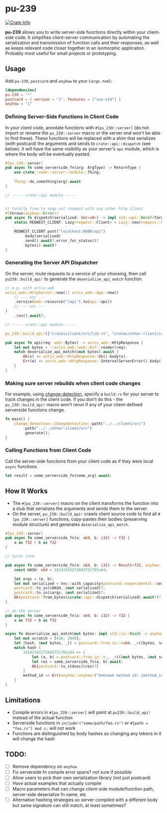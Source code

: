 # pu-239

<a href="https://crates.io/crates/pu-239"><img alt="Crate Info" src="https://img.shields.io/crates/v/pu-239.svg"/></a>

**pu-239** allows you to write server-side functions directly within your client-side code. It simplifies client-server communication by automating the serialization and transmission of function calls and their responses, as well as keeps relevant code closer together in an isomorphic applicaiton.    
Probably most useful for small projects or prototyping.

## Usage

Add `pu-239`, `postcard` and `anyhow` to your `Cargo.toml`:

```toml
[dependencies]
pu-239 = "*"
postcard = { version = "1", features = ["use-std"] }
anyhow = "1"
```

### Defining Server-Side Functions in Client Code

In your client code, annotate functions with `#[pu_239::server]` (do not import or rename the `pu_239::server` macro or the server end won't be able to find these). These functions will be replaced with a shim that serializes (with postcard) the arguments and sends to `crate::api::dispatch` (see below). It will have the same visibility as your server's `api` module, which is where the body will be eventually pasted.

```rust
#[pu_239::server]
pub async fn some_serverside_fn(arg: ArgType) -> ReturnType {
    use crate::some::server::module::Thing;
    
    Thing::do_something(arg).await
}

// ----- crate::api module -----


// totally free to swap out reqwest with any other http client
#[throws(anyhow::Error)]
pub async fn dispatch(serialized: Vec<u8>) -> impl std::ops::Deref<Target = [u8]> {
    static REQWEST_CLIENT: Lazy<reqwest::Client> = Lazy::new(reqwest::Client::new);

    REQWEST_CLIENT.post("localhost:8080/api")
        .body(serialized)
        .send().await?.error_for_status()?
        .bytes().await?
}
```

### Generating the Server API Dispatcher

On the server, route requests to a service of your choosing, then call `pu239::build_api!` to generate the `deserialize_api_match` function.

```rust
// e.g. with actix-web
actix_web::HttpServer::new(|| actix_web::App::new()
    // --- etc ---
    .service(web::resource("/api").to(api::api))
    // --- etc ---
)
    .run().await?;

// ----- crate::api module -----

pu_239::build_api!(["crates/client/src/lib.rs", "crates/other-client/src/lib.rs"]);

pub async fn api(req: web::Bytes) -> actix_web::HttpResponse {
    let mut bytes = ::actix_web::web::Buf::reader(req);
    match deserialize_api_match(&mut bytes).await {
        Ok(x) => actix_web::HttpResponse::Ok().body(x),
        Err(e) => actix_web::HttpResponse::InternalServerError().body(format!("{e:?}")),
    }
}
```

### Making sure server rebuilds when client code changes

For example, using [change-detection](https://crates.io/crates/change-detection), specify a `build.rs` for your server to track changes in the client code. If you don't do this - the `pu_239::build_api!` macro won't rerun if any of your client-defined serverside functions change.

```rust
fn main() {
    change_detection::ChangeDetection::path("../../client/src")
        .path("../../other-client/src")
        .generate();
}
```

### Calling Functions from Client Code

Call the server-side functions from your client code as if they were local `async` functions.

```rust
let result = some_serverside_fn(some_arg).await;
```

## How It Works

- The `#[pu_239::server]` macro on the client transforms the function into a stub that serializes the arguments and sends them to the server.
- On the server, `pu_239::build_api!` crawls client source code to find all `#[pu_239::server]` functions, copy-pastes their bodies (preserving module structure) and generates `deserialize_api_match`.

```rust
#[pu_239::server]
pub async fn some_serverside_fn(a: u64, b: i32) -> f32 {
    a as f32 + b as f32
}

// turns into

pub async fn some_serverside_fn(a: u64, b: i32) -> Result<f32, anyhow::Error> {
    const HASH: u64 = 18142343272683751701u64;

    let args = (a, b);
    let mut serialized = Vec::with_capacity(postcard::experimental::serialized_size(&HASH)? + postcard::experimental::serialized_size(&args)?);
    postcard::to_io(&HASH, &mut serialized)?;
    postcard::to_io(&args, &mut serialized)?;
    Ok(postcard::from_bytes(&crate::api::dispatch(serialized).await?)?)
}

// on the server
pub async fn some_serverside_fn(a: u64, b: i32) -> f32 {
    a as f32 + b as f32
}

async fn deserialize_api_match(mut bytes: impl std::io::Read) -> anyhow::Result<Vec<u8>> {
    let mut scratch = [0u8; 2048];
    let (hash, (mut bytes, _)) = postcard::from_io::<u64, _>((bytes, &mut scratch))?;
    match hash {
        18142343272683751701u64 => {
            let (a, b) = postcard::from_io::<_, _>((&mut bytes, &mut scratch))?.0;
            let res = some_serverside_fn(a, b).await;
            Ok(postcard::to_stdvec(&res)?)
        }
        method_id => Err(anyhow::anyhow!("Unknown method id: {method_id}"))
    }
}
```

## Limitations
- Compile errors in `#[pu_239::server]` will point at `pu239::build_api!` instead of the actual function
- Serverside functions in `include!("some/path/foo.rs")` or `#[path = "foo.rs"] mod c;` will not work
- Functions are distinguished by body hashes so changing any tokens in it will change the hash

## TODO:
- [ ] Remove dependency on `anyhow`
- [ ] Fix serverside fn compile error spans? not sure if possible
- [ ] Allow users to pick their own serialization library (not just postcard)
- [ ] Have actual examples that actually compile
- [ ] Macro parameters that can change client-side module/function path, server-side deserialize fn name, etc
- [ ] Alternative hashing strategies so server compiled with a different body but same signature can still match, at least sometimes?
